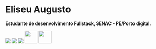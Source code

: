 # Eliseu Augusto

<strong>Estudante de desenvolvimento Fullstack, SENAC - PE/Porto digital.</strong> 

<div align="left">
  
![](https://www.imagensanimadas.com/data/media/56/computador-imagem-animada-0523.gif)
  <img src="https://img.shields.io/badge/-Linkedin-0e76a8?style=flat-square&logo=Linkedin&logoColor=white&link=https://www.linkedin.com/feed/" /></a>
      <a href="https://www.instagram.com/" alt="Instagram">
 <a href="https://www.instagram.com/" alt="Instagram">
    <img src="https://img.shields.io/badge/-Instagram-DF0174?style=flat-square&labelColor=DF0174&logo=instagram&logoColor=white&link=LINK-DO-SEU-INSTAGRAM"/></a>
  <img src="https://cdn.jsdelivr.net/gh/devicons/devicon/icons/java/java-original.svg" width="40" height="40"/> <img src="https://cdn.jsdelivr.net/gh/devicons/devicon/icons/linux/linux-original.svg" width="40" height="40"/>

  <div align="left"> 

</div>
